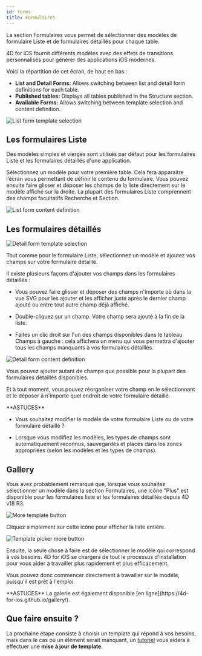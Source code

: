```yaml
---
id: forms
title: Formulaires
---
```


La section Formulaires vous permet de sélectionner des modèles de formulaire Liste et de formulaires détaillés pour chaque table.

4D for iOS fournit différents modèles avec des effets de transitions personnalisés pour générer des applications iOS modernes.

Voici la répartition de cet écran, de haut en bas :

* **List and Detail Forms:** Allows switching between list and detail form definitions for each table.
* **Published tables:** Displays all tables published in the Structure section.
* **Available Forms:** Allows switching between template selection and content definition.

![List form template selection](assets/fr/project-editor/Forms-section-templates-selection-4D-for-iOS.png)

## Les formulaires Liste

Des modèles simples et vierges sont utilisés par défaut pour les formulaires Liste et les formulaires détaillés d'une application.

Sélectionnez un modèle pour votre première table. Cela fera apparaitre l’écran vous permettant de définir le contenu du formulaire. Vous pouvez ensuite faire glisser et déposer les champs de la liste directement sur le modèle affiché sur la droite. La plupart des formulaires Liste comprennent des champs facultatifs Recherche et Section.

![List form content definition](assets/fr/project-editor/Forms-section-content-definition-4D-for-iOS.png)

## Les formulaires détaillés

![Detail form template selection](assets/fr/project-editor/Forms-section-detail-form-templates-selection-4D-for-iOS.png)

Tout comme pour le formulaire Liste, sélectionnez un modèle et ajoutez vos champs sur votre formulaire détaillé.

Il existe plusieurs façons d'ajouter vos champs dans les formulaires détaillés :

* Vous pouvez faire glisser et déposer des champs n'importe où dans la vue SVG pour les ajouter et les afficher juste après le dernier champ ajouté ou entre tout autre champ déjà affiché.

* Double-cliquez sur un champ. Votre champ sera ajouté à la fin de la liste.

* Faites un clic droit sur l'un des champs disponibles dans le tableau Champs à gauche : cela affichera un menu qui vous permettra d'ajouter tous les champs manquants à vos formulaires détaillés.

![Detail form content definition](assets/fr/project-editor/Forms-section-detail-form-content-definition-4D-for-iOS.png)

Vous pouvez ajouter autant de champs que possible pour la plupart des formulaires détaillés disponibles.

Et à tout moment, vous pouvez réorganiser votre champ en le sélectionnant et le déposer à n'importe quel endroit de votre formulaire détaillé.

<div markdown="1" class = "tips">
**ASTUCES**

* Vous souhaitez modifier le modèle de votre formulaire Liste ou de votre formulaire détaillé ?

* Lorsque vous modifiez les modèles, les types de champs sont automatiquement reconnus, sauvegardés et placés dans les zones appropriées (selon les modèles et les types de champs).
</div>

## Gallery

Vous avez probablement remarqué que, lorsque vous souhaitez sélectionner un modèle dans la section Formulaires, une icône "Plus" est disponible pour les formulaires liste et les formulaires détaillés depuis 4D v18 R3.

![More template button](assets/en/project-editor/Forms-more-button.png)

Cliquez simplement sur cette icône pour afficher la liste entière.

![Template picker more button](assets/en/project-editor/Forms-template-gallery.png)

Ensuite, la seule chose à faire est de sélectionner le modèle qui correspond à vos besoins. 4D for iOS se chargera de tout le processus d'installation pour vous aider à travailler plus rapidement et plus efficacement.

Vous pouvez donc commencer directement à travailler sur le modèle, puisqu'il est prêt à l'emploi.

<div markdown="1" class = "tips">
**ASTUCES**
La galerie est également disponible [en ligne](https://4d-for-ios.github.io/gallery/).
</div>

## Que faire ensuite ?

La prochaine étape consiste à choisir un template qui répond à vos besoins, mais dans le cas où un élément serait manquant, un [tutoriel](gallery-template-update.html) vous aidera à effectuer une **mise à jour de template**.
